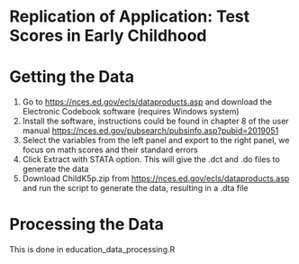 # Replication of Application: Test Scores in Early Childhood

# Getting the Data 
1. Go to https://nces.ed.gov/ecls/dataproducts.asp and download the Electronic Codebook software (requires Windows system)
2. Install the software, instructions could be found in chapter 8 of the user manual https://nces.ed.gov/pubsearch/pubsinfo.asp?pubid=2019051
3. Select the variables from the left panel and export to the right panel, we focus on math scores and their standard errors
4. Click Extract with STATA option. This will give the .dct and .do files to generate the data 
5. Download ChildK5p.zip from https://nces.ed.gov/ecls/dataproducts.asp and run the script to generate the data, resulting in a .dta file

# Processing the Data 
This is done in education_data_processing.R
